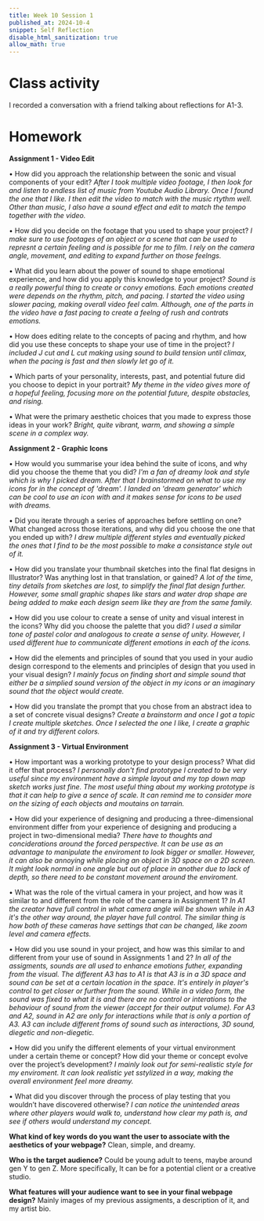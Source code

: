 ```yaml
---
title: Week 10 Session 1
published_at: 2024-10-4
snippet: Self Reflection
disable_html_sanitization: true
allow_math: true
---
```


# Class activity
I recorded a conversation with a friend talking about reflections for A1-3.

# Homework
**Assignment 1 - Video Edit**

 • How did you approach the relationship between the sonic and visual components of 
your edit?
*After I took multiple video footage, I then look for and listen to endless list of music from Youtube Audio Library. Once I found the one that I like. I then edit the video to match with the music rtythm well. Other than music, I also have a sound effect and edit to match the tempo together with the video.*

 • How did you decide on the footage that you used to shape your project?
 *I make sure to use footages of an object or a scene that can be used to represnt a certain feeling and is possible for me to film. I rely on the camera angle, movement, and editing to expand further on those feelngs.*

 • What did you learn about the power of sound to shape emotional experience, and how 
did you apply this knowledge to your project?
*Sound is a really powerful thing to create or convy emotions. Each emotions created were depends on the rhythm, pitch, and pacing. I started the video using slower pacing, making overall video feel calm. Although, one of the parts in the video have a fast pacing to create a feelng of rush and contrats emotions.*

 • How does editing relate to the concepts of pacing and rhythm, and how did you use 
these concepts to shape your use of time in the project? 
*I included J cut and L cut making using sound to build tension until climax, when the pacing is fast and then slowly let go of it.*

 • Which parts of your personality, interests, past, and potential future did you choose to 
depict in your portrait? 
*My theme in the video gives more of a hopeful feeling, focusing more on the potential future, despite obstacles, and rising.*

• What were the primary aesthetic choices that you made to express those ideas in your 
work?
*Bright, quite vibrant, warm, and showing a simple scene in a complex way.*


**Assignment 2 - Graphic Icons**

 • How would you summarise your idea behind the suite of icons, and why did you choose 
the theme that you did? 
*I'm a fan of dreamy look and style which is why I picked dream. After that I brainstormed on what to use my icons for in the concept of 'dream'. I landed on 'dream generator' which can be cool to use an icon with and it makes sense for icons to be used with dreams.*

• Did you iterate through a series of approaches before settling on one? What changed 
across those iterations, and why did you choose the one that you ended up with?
*I drew multiple different styles and eventually picked the ones that I find to be the most possible to make a consistance style out of it.*

 • How did you translate your thumbnail sketches into the final flat designs in Illustrator? 
Was anything lost in that translation, or gained?
*A lot of the time, tiny details from sketches are lost, to simplify the final flat design further. However, some small graphic shapes like stars and water drop shape are being added to make each design seem like they are from the same family.*

 • How did you use colour to create a sense of unity and visual interest in the icons? Why 
did you choose the palette that you did?
*I used a similar tone of pastel color and analogous to create a sense of unity. However, I used different hue to communicate different emotions in each of the icons.*

 • How did the elements and principles of sound that you used in your audio design 
correspond to the elements and principles of design that you used in your visual design?
*I mainly focus on finding short and simple sound that either be a simplied sound version of the object in my icons or an imaginary sound that the object would create.*

 • How did you translate the prompt that you chose from an abstract idea to a set of 
concrete visual designs?
*Create a brainstorm and once I got a topic I create multiple sketches. Once I selected the one I like, I create a graphic of it and try different colors.*


**Assignment 3 - Virtual Environment**

 • How important was a working prototype to your design process? What did it offer that 
process? 
*I personally don't find prototype I created to be very useful since my environment have a simple layout and my top down map sketch works just fine. The most useful thing about my working prototype is that it can help to give a sence of scale. It can remind me to consider more on the sizing of each objects and moutains on tarrain.*

• How did your experience of designing and producing a three-dimensional environment 
differ from your experience of designing and producing a project in two-dimensional 
media?
*There have to thoughts and conciderations around the forced perspective. It can be use as an advantage to manipulate the enviroment to look bigger or smaller. However, it can also be annoying while placing an object in 3D space on a 2D screen. It might look normal in one angle but out of place in another due to lack of depth, so there need to be constant movement around the enviroment.*

 • What was the role of the virtual camera in your project, and how was it similar to and 
different from the role of the camera in Assignment 1?
*In A1 the creator have full control in what camera angle will be shown while in A3 it's the other way around, the player have full control. The similar thing is how both of these cameras have settings that can be changed, like zoom level and camera effects.*

 • How did you use sound in your project, and how was this similar to and different from your 
use of sound in Assignments 1 and 2?
*In all of the assigments, sounds are all used to enhance emotions futher, expanding from the visual. The different A3 has to A1 is that A3 is in a 3D space and sound can be set at a certain location in the space. It's entirely in player's control to get closer or further from the sound. While in a video form, the sound was fixed to what it is and there are no control or interations to the behaviour of sound from the viewer (accept for their output volume). For A3 and A2, sound in A2 are only for interactions while that is only a portion of A3. A3 can include different froms of sound such as interactions, 3D sound, diegetic and non-diegetic.*

 • How did you unify the different elements of your virtual environment under a certain theme 
or concept? How did your theme or concept evolve over the project’s development?
*I mainly look out for semi-realistic style for my enviroment. It can look realistic yet sstylized in a way, making the overall environment feel more dreamy.*

 • What did you discover through the process of play testing that you wouldn’t have 
discovered otherwise?
*I can notice the unintended areas where other players would walk to, understand how clear my path is, and see if others would understand my concept.*


**What kind of key words do you want the user to associate with the aesthetics of your webpage?**
Clean, simple, and dreamy.

**Who is the target audience?**
Could be young adult to teens, maybe around gen Y to gen Z. More specifically, It can be for a potential client or a creative studio.

**What features will your audience want to see in your final webpage design?**
Mainly images of my previous assigments, a description of it, and my artist bio.